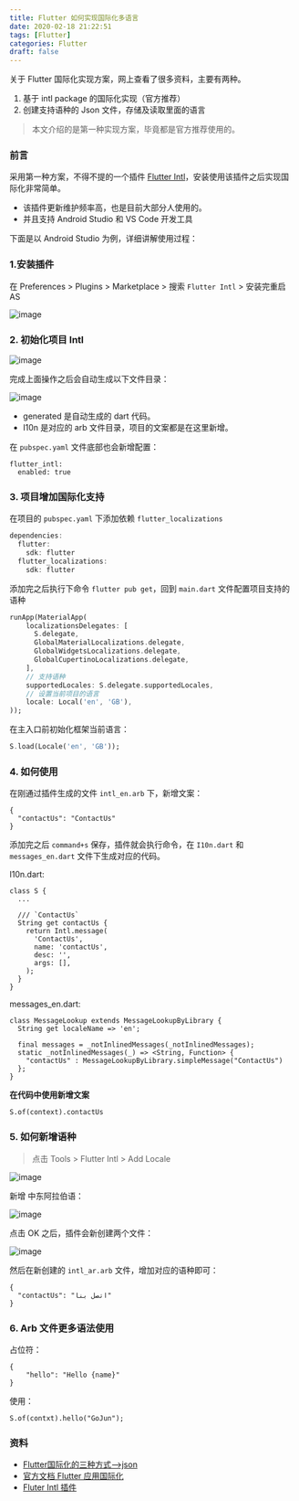 ```yaml
---
title: Flutter 如何实现国际化多语言
date: 2020-02-18 21:22:51
tags: [Flutter]
categories: Flutter
draft: false
---
```


关于 Flutter 国际化实现方案，网上查看了很多资料，主要有两种。
 
1. 基于 intl package 的国际化实现（官方推荐）
2. 创建支持语种的 Json 文件，存储及读取里面的语言

> 本文介绍的是第一种实现方案，毕竟都是官方推荐使用的。

### 前言

采用第一种方案，不得不提的一个插件 [Flutter Intl](https://plugins.jetbrains.com/plugin/13666-flutter-intl/)，安装使用该插件之后实现国际化非常简单。

* 该插件更新维护频率高，也是目前大部分人使用的。
* 并且支持 Android Studio 和 VS Code 开发工具

下面是以 Android Studio 为例，详细讲解使用过程：

### 1.安装插件

在 Preferences > Plugins > Marketplace > 搜索 ``Flutter Intl`` > 安装完重启 AS

![image](/images/2020/02/flutter_language_01.png)

### 2. 初始化项目 Intl

![image](/images/2020/02/flutter_language_02.png)

完成上面操作之后会自动生成以下文件目录：

![image](/images/2020/02/flutter_language_03.png)

* generated 是自动生成的 dart 代码。
* I10n 是对应的 arb 文件目录，项目的文案都是在这里新增。

在 ``pubspec.yaml`` 文件底部也会新增配置：

```
flutter_intl:
  enabled: true
```

### 3. 项目增加国际化支持

在项目的 ``pubspec.yaml`` 下添加依赖 ``flutter_localizations``

```dart
dependencies:
  flutter:
    sdk: flutter
  flutter_localizations:
    sdk: flutter
```

添加完之后执行下命令 ``flutter pub get``，回到 ``main.dart`` 文件配置项目支持的语种

```dart
runApp(MaterialApp(
    localizationsDelegates: [
      S.delegate,
      GlobalMaterialLocalizations.delegate,
      GlobalWidgetsLocalizations.delegate,
      GlobalCupertinoLocalizations.delegate,
    ],
    // 支持语种
    supportedLocales: S.delegate.supportedLocales,
    // 设置当前项目的语言
    locale: Local('en', 'GB'),
));
```

在主入口前初始化框架当前语言：

```dart
S.load(Locale('en', 'GB'));
```

### 4. 如何使用

在刚通过插件生成的文件 ``intl_en.arb`` 下，新增文案：

```
{
  "contactUs": "ContactUs"
}
```

添加完之后 ``command+s`` 保存，插件就会执行命令，在 ``I10n.dart`` 和 ``messages_en.dart`` 文件下生成对应的代码。

I10n.dart:

```
class S {
  ...

  /// `ContactUs`
  String get contactUs {
    return Intl.message(
      'ContactUs',
      name: 'contactUs',
      desc: '',
      args: [],
    );
  }
}
```

messages_en.dart:

```
class MessageLookup extends MessageLookupByLibrary {
  String get localeName => 'en';

  final messages = _notInlinedMessages(_notInlinedMessages);
  static _notInlinedMessages(_) => <String, Function> {
    "contactUs" : MessageLookupByLibrary.simpleMessage("ContactUs")
  };
}
```

**在代码中使用新增文案**

```
S.of(context).contactUs
```

### 5. 如何新增语种

>点击 Tools > Flutter Intl > Add Locale

![image](/images/2020/02/flutter_language_04.png)

新增 中东阿拉伯语：

![image](/images/2020/02/flutter_language_05.png)

点击 OK 之后，插件会新创建两个文件：

![image](/images/2020/02/flutter_language_06.png)

然后在新创建的 ``intl_ar.arb`` 文件，增加对应的语种即可：

```
{
  "contactUs": "اتصل بنا"
}
```

### 6. Arb 文件更多语法使用

占位符：

```
{
    "hello": "Hello {name}"
}
```

使用：

```
S.of(contxt).hello("GoJun");
```


### 资料

* [Flutter国际化的三种方式-->json](https://www.jianshu.com/p/1960d34e54ae)
* [官方文档 Flutter 应用国际化](https://flutter.dev/docs/development/accessibility-and-localization/internationalization)
* [Fluter Intl 插件](https://plugins.jetbrains.com/plugin/13666-flutter-intl/)